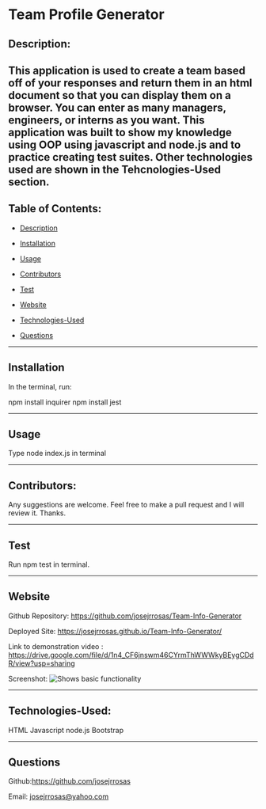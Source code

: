 #  Team Profile Generator


## Description:

This application is used to create a team based off of your responses and return them in an html document so that you can display them on a browser. You can enter as many managers, engineers, or interns as you want. This application was built to show my knowledge using OOP using javascript and node.js and to practice creating test suites. Other technologies used are shown in the Tehcnologies-Used section. 
--------------------------------------------------------------------------
## Table of Contents:
* [Description](#description)

* [Installation](#installation)

* [Usage](#usage)

* [Contributors](#contributors) 

* [Test](#test)

* [Website](#website)

* [Technologies-Used](#technologies-Used)

* [Questions](#questions)

--------------------------------------------------------------------------

## Installation
In the terminal, run:

npm install inquirer 
npm install jest

--------------------------------------------------------------------------

## Usage
Type node index.js in terminal


--------------------------------------------------------------------------
## Contributors:
Any suggestions are welcome. Feel free to make a pull request and I will review it. Thanks. 

--------------------------------------------------------------------------

## Test
Run  npm test in terminal. 

--------------------------------------------------------------------------

## Website
Github Repository: https://github.com/josejrrosas/Team-Info-Generator

Deployed Site: 
https://josejrrosas.github.io/Team-Info-Generator/

Link to demonstration video :
https://drive.google.com/file/d/1n4_CF6jnswm46CYrmThWWWkyBEygCDdR/view?usp=sharing

Screenshot:
![Shows basic functionality](.dist/demo.gif)

--------------------------------------------------------------------------

## Technologies-Used:

HTML
Javascript
node.js
Bootstrap

--------------------------------------------------------------------------

## Questions

Github:https://github.com/josejrrosas

Email: josejrrosas@yahoo.com


